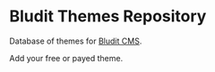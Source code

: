 # Bludit Themes Repository
Database of themes for [Bludit CMS](https://www.bludit.com).

Add your free or payed theme.

